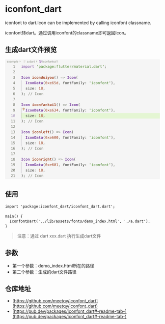 # iconfont_dart

iconfont to dart.Icon can be implemented by calling iconfont classname.

iconfont转dart。通过调用iconfont的classname即可返回Icon。

## 生成dart文件预览

![](./dart.png)

## 使用

```
import 'package:iconfont_dart/iconfont_dart.dart';

main() {
  IconfontDart('../lib/assets/fonts/demo_index.html', './a.dart');
}
```

> 注意：通过 dart xxx.dart 执行生成dart文件

## 参数

* 第一个参数：demo_index.html所在的路径
* 第二个参数：生成的dart文件路径

## 仓库地址

* [https://github.com/meetqy/iconfont_dart](https://github.com/meetqy/iconfont_dart)
* [https://pub.dev/packages/iconfont_dart#-readme-tab-](https://pub.dev/packages/iconfont_dart#-readme-tab-)




